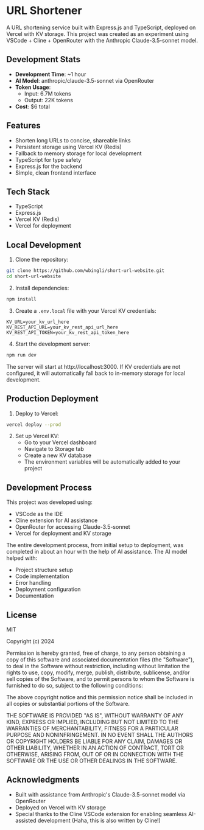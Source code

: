 # URL Shortener

A URL shortening service built with Express.js and TypeScript, deployed on Vercel with KV storage. This project was created as an experiment using VSCode + Cline + OpenRouter with the Anthropic Claude-3.5-sonnet model.

## Development Stats
- **Development Time**: ~1 hour
- **AI Model**: anthropic/claude-3.5-sonnet via OpenRouter
- **Token Usage**:
  - Input: 6.7M tokens
  - Output: 22K tokens
- **Cost**: $6 total

## Features
- Shorten long URLs to concise, shareable links
- Persistent storage using Vercel KV (Redis)
- Fallback to memory storage for local development
- TypeScript for type safety
- Express.js for the backend
- Simple, clean frontend interface

## Tech Stack
- TypeScript
- Express.js
- Vercel KV (Redis)
- Vercel for deployment

## Local Development

1. Clone the repository:
```bash
git clone https://github.com/wbingli/short-url-website.git
cd short-url-website
```

2. Install dependencies:
```bash
npm install
```

3. Create a `.env.local` file with your Vercel KV credentials:
```env
KV_URL=your_kv_url_here
KV_REST_API_URL=your_kv_rest_api_url_here
KV_REST_API_TOKEN=your_kv_rest_api_token_here
```

4. Start the development server:
```bash
npm run dev
```

The server will start at http://localhost:3000. If KV credentials are not configured, it will automatically fall back to in-memory storage for local development.

## Production Deployment

1. Deploy to Vercel:
```bash
vercel deploy --prod
```

2. Set up Vercel KV:
   - Go to your Vercel dashboard
   - Navigate to Storage tab
   - Create a new KV database
   - The environment variables will be automatically added to your project

## Development Process
This project was developed using:
- VSCode as the IDE
- Cline extension for AI assistance
- OpenRouter for accessing Claude-3.5-sonnet
- Vercel for deployment and KV storage

The entire development process, from initial setup to deployment, was completed in about an hour with the help of AI assistance. The AI model helped with:
- Project structure setup
- Code implementation
- Error handling
- Deployment configuration
- Documentation

## License
MIT

Copyright (c) 2024

Permission is hereby granted, free of charge, to any person obtaining a copy of this software and associated documentation files (the "Software"), to deal in the Software without restriction, including without limitation the rights to use, copy, modify, merge, publish, distribute, sublicense, and/or sell copies of the Software, and to permit persons to whom the Software is furnished to do so, subject to the following conditions:

The above copyright notice and this permission notice shall be included in all copies or substantial portions of the Software.

THE SOFTWARE IS PROVIDED "AS IS", WITHOUT WARRANTY OF ANY KIND, EXPRESS OR IMPLIED, INCLUDING BUT NOT LIMITED TO THE WARRANTIES OF MERCHANTABILITY, FITNESS FOR A PARTICULAR PURPOSE AND NONINFRINGEMENT. IN NO EVENT SHALL THE AUTHORS OR COPYRIGHT HOLDERS BE LIABLE FOR ANY CLAIM, DAMAGES OR OTHER LIABILITY, WHETHER IN AN ACTION OF CONTRACT, TORT OR OTHERWISE, ARISING FROM, OUT OF OR IN CONNECTION WITH THE SOFTWARE OR THE USE OR OTHER DEALINGS IN THE SOFTWARE.

## Acknowledgments
- Built with assistance from Anthropic's Claude-3.5-sonnet model via OpenRouter
- Deployed on Vercel with KV storage
- Special thanks to the Cline VSCode extension for enabling seamless AI-assisted development (Haha, this is also written by Cline!)
